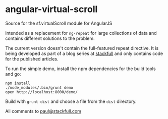angular-virtual-scroll
======================

Source for the sf.virtualScroll module for AngularJS

Intended as a replacement for `ng-repeat` for large collections of data and contains different solutions to the problem.

The current version doesn't contain the full-featured repeat directive. It is being developed as part of a blog series at [stackfull](http://blog.stackfull.com/) and only contains code for the published articles.

To run the simple demo, install the npm dependencies for the build tools and go:

    npm install
    ./node_modules/.bin/grunt demo
    open http://localhost:8000/demo/

Build with `grunt dist` and choose a file from the `dist` directory.

All comments to <paul@stackfull.com>

